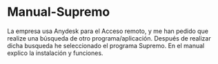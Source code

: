 # Manual-Supremo
La empresa usa Anydesk para el Acceso remoto, y me han pedido que realize una búsqueda de otro programa/aplicación.
Después de realizar dicha busqueda he seleccionado el programa Supremo. En el manual explico la instalación y funciones.
